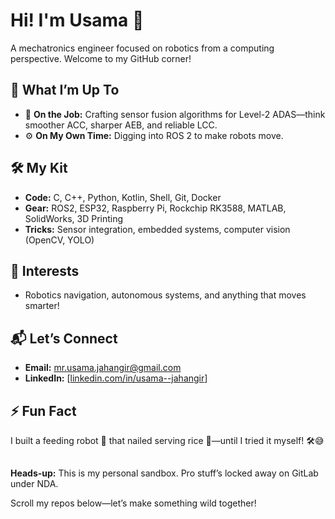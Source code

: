 # Hi! I'm Usama 👋

A mechatronics engineer focused on robotics from a computing perspective. Welcome to my GitHub corner!

## 🚀 What I’m Up To
- 🔬 **On the Job:** Crafting sensor fusion algorithms for Level-2 ADAS—think smoother ACC, sharper AEB, and reliable LCC.  
- ⚙️ **On My Own Time:** Digging into ROS 2 to make robots move.  

## 🛠️ My Kit
- **Code:** C, C++, Python, Kotlin, Shell, Git, Docker  
- **Gear:** ROS2, ESP32, Raspberry Pi, Rockchip RK3588, MATLAB, SolidWorks, 3D Printing  
- **Tricks:** Sensor integration, embedded systems, computer vision (OpenCV, YOLO)

## 🌟 Interests
- Robotics navigation, autonomous systems, and anything that moves smarter!  

## 📬 Let’s Connect
- **Email:** mr.usama.jahangir@gmail.com  
- **LinkedIn:** [[linkedin.com/in/usama--jahangir](https://www.linkedin.com/in/usama--jahangir/)]

## ⚡ Fun Fact
I built a feeding robot 🤖 that nailed serving rice 🍚—until I tried it myself! 🛠️😅

##
**Heads-up:** This is my personal sandbox. Pro stuff’s locked away on GitLab under NDA.  

Scroll my repos below—let’s make something wild together!
